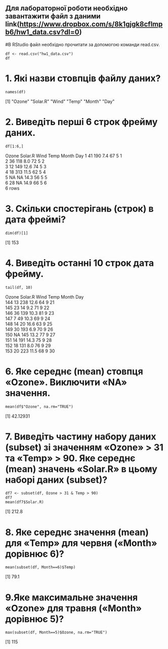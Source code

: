 ## Для лабораторної роботи необхідно завантажити файл з даними link(https://www.dropbox.com/s/8k1gjgk8cflmpb6/hw1_data.csv?dl=0)

#В RStudio файл необхідно прочитати за допомогою команди read.csv.

```{r}
df <- read.csv("hw1_data.csv")
df
```
# 1. Які назви стовпців файлу даних?
```{r}
names(df)
```
[1] "Ozone"   "Solar.R" "Wind"    "Temp"    "Month"   "Day"    
# 2. Виведіть перші 6 строк фрейму даних.
```{r}
df[1:6,]
```
Ozone  Solar.R  Wind  Temp  Month  Day
1	41	190	7.4	67	5	1  
2	36	118	8.0	72	5	2  
3	12	149	12.6	74	5	3  
4	18	313	11.5	62	5	4  
5	NA	NA	14.3	56	5	5  
6	28	NA	14.9	66	5	6  
6 rows  
# 3. Скільки спостерігань (строк) в дата фреймі?
```{r}
dim(df)[1]
```
[1] 153
# 4. Виведіть останні 10 строк дата фрейму.
```{r}
tail(df, 10)
```

Ozone  Solar.R  Wind  Temp  Month  Day  
144	13	238	12.6	64	9	21  
145	23	14	9.2	71	9	22  
146	36	139	10.3	81	9	23  
147	7	49	10.3	69	9	24  
148	14	20	16.6	63	9	25  
149	30	193	6.9	70	9	26  
150	NA	145	13.2	77	9	27  
151	14	191	14.3	75	9	28  
152	18	131	8.0	76	9	29  
153	20	223	11.5	68	9	30  

# 6. Яке середнє (mean) стовпця «Ozone». Виключити «NA» значення.
```{r}
mean(df$"Ozone", na.rm="TRUE")
```
[1] 42.12931

# 7. Виведіть частину набору даних (subset) зі значенням «Ozone» > 31 та «Temp» > 90. Яке середнє (mean) значень «Solar.R» в цьому наборі даних (subset)?

```{r}
df7 <- subset(df, Ozone > 31 & Temp > 90)
df7
mean(df7$Solar.R)
```
[1] 212.8

# 8. Яке середнє значення (mean) для «Temp» для червня («Month» дорівнює 6)?
```{r}
mean(subset(df, Month==6)$Temp)
```
[1] 79.1

# 9.Яке максимальне значення «Ozone» для травня («Month» дорівнює 5)?
```{r}
max(subset(df, Month==5)$Ozone, na.rm="TRUE")
```
[1] 115


